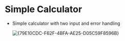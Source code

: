 # Simple Calculator
- Simple calculator with two input and error handling
  
  ![{79E10CDC-F62F-4BFA-AE25-D05C59F8596B}](https://github.com/user-attachments/assets/d07a7c33-4245-4670-b9cb-e83928c51652)
